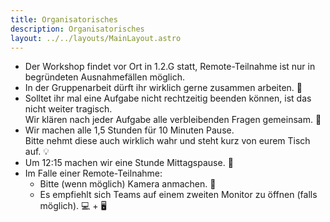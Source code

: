 ```yaml
---
title: Organisatorisches
description: Organisatorisches
layout: ../../layouts/MainLayout.astro
---
```


- Der Workshop findet vor Ort in 1.2.G statt, Remote-Teilnahme ist nur in begründeten Ausnahmefällen möglich.
- In der Gruppenarbeit dürft ihr wirklich gerne zusammen arbeiten. 🐓
- Solltet ihr mal eine Aufgabe nicht rechtzeitig beenden können, ist das nicht weiter tragisch. <br /> Wir klären nach jeder Aufgabe alle verbleibenden Fragen gemeinsam. 🌈
- Wir machen alle 1,5 Stunden für 10 Minuten Pause. <br /> Bitte nehmt diese auch wirklich wahr und steht kurz von eurem Tisch auf. 💡
- Um 12:15 machen wir eine Stunde Mittagspause. 🍴
- Im Falle einer Remote-Teilnahme:
  - Bitte (wenn möglich) Kamera anmachen. 🤩
  - Es empfiehlt sich Teams auf einem zweiten Monitor zu öffnen (falls möglich). 💻 + 🖥
